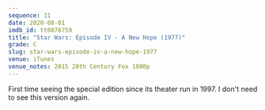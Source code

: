 ```yaml
---
sequence: 11
date: 2020-08-01
imdb_id: tt0076759
title: "Star Wars: Episode IV - A New Hope (1977)"
grade: C
slug: star-wars-episode-iv-a-new-hope-1977
venue: iTunes
venue_notes: 2015 20th Century Fox 1080p
---
```


First time seeing the special edition since its theater run in 1997. I don't need to see this version again.
